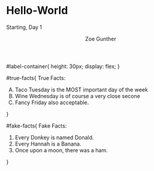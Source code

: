 # Hello-World
Starting, Day 1
<header> Zoe Gunther </header>

#label-container{
height: 30px;
display: flex;
}
 
#true-facts{
  True Facts:

<ol type="A"> 
  <li> Taco Tuesday is the MOST important day of the week </li>
  <li> Wine Wednesday is of course a very close secone </li>
  <li> Fancy Friday also acceptable. </li>
  </ol>
  }
  
#fake-facts{
  Fake Facts:

 
 <ol type="1" display="flex">
  <li> Every Donkey is named Donald. </li>
  <li> Every Hannah is a Banana. </li>
  <li> Once upon a moon, there was a ham. </li>
  </ol>
  }
  
  <div id="label-container">
  <div id="true-facts"> </div>
  <div id="fake-facts"></div>
  </div>
